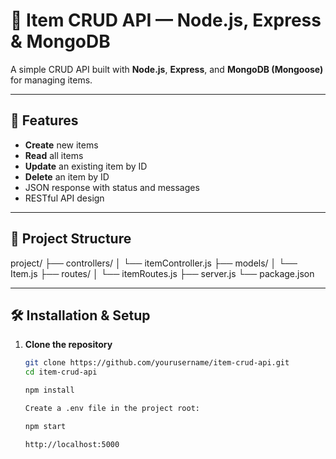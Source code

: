 # 🛒 Item CRUD API — Node.js, Express & MongoDB

A simple CRUD API built with **Node.js**, **Express**, and **MongoDB (Mongoose)** for managing items.

---

## 📌 Features
- **Create** new items  
- **Read** all items  
- **Update** an existing item by ID  
- **Delete** an item by ID  
- JSON response with status and messages  
- RESTful API design  

---

## 📂 Project Structure
project/
├── controllers/
│ └── itemController.js
├── models/
│ └── Item.js
├── routes/
│ └── itemRoutes.js
├── server.js
└── package.json

---

## 🛠 Installation & Setup

1. **Clone the repository**
   ```bash
   git clone https://github.com/yourusername/item-crud-api.git
   cd item-crud-api
   
   npm install

   Create a .env file in the project root:

   npm start

   http://localhost:5000
